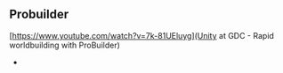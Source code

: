 ## Probuilder

[https://www.youtube.com/watch?v=7k-81UEluyg](Unity at GDC - Rapid worldbuilding with ProBuilder)

* 
